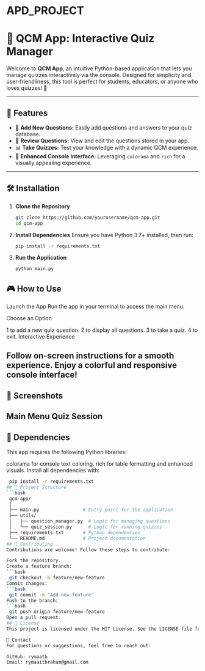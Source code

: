 # APD_PROJECT
# 📝 QCM App: Interactive Quiz Manager

Welcome to **QCM App**, an intuitive Python-based application that lets you manage quizzes interactively via the console. Designed for simplicity and user-friendliness, this tool is perfect for students, educators, or anyone who loves quizzes! 🎉

---

## 🌟 Features

- 🚀 **Add New Questions:** Easily add questions and answers to your quiz database.
- 📜 **Review Questions:** View and edit the questions stored in your app.
- 📊 **Take Quizzes:** Test your knowledge with a dynamic QCM experience.
- 🎨 **Enhanced Console Interface:** Leveraging `colorama` and `rich` for a visually appealing experience.

---

## 🛠️ Installation

1. **Clone the Repository**  
   ```bash
   git clone https://github.com/yourusername/qcm-app.git
   cd qcm-app
2. **Install Dependencies**
Ensure you have Python 3.7+ installed, then run:
   ```bash
   pip install -r requirements.txt
3. **Run the Application**
   ```bash
   python main.py
## 🎮 How to Use
Launch the App
Run the app in your terminal to access the main menu.

Choose an Option

1 to add a new quiz question.
2 to display all questions.
3 to take a quiz.
4 to exit.
Interactive Experience

Follow on-screen instructions for a smooth experience.
Enjoy a colorful and responsive console interface!
---
## 📸 Screenshots

**Main Menu**
Quiz Session
---
## 🛑 Dependencies
This app requires the following Python libraries:

colorama for console text coloring.
rich for table formatting and enhanced visuals.
Install all dependencies with:
   ```bash
    pip install -r requirements.txt
## 📂 Project Structure
   ```bash
    qcm-app/
    │
    ├── main.py                # Entry point for the application
    ├── utils/
    │   ├── question_manager.py  # Logic for managing questions
    │   └── quiz_session.py      # Logic for running quizzes
    ├── requirements.txt       # Python dependencies
    └── README.md              # Project documentation
## 🤝 Contributing
Contributions are welcome! Follow these steps to contribute:

Fork the repository.
Create a feature branch:
   ```bash
    git checkout -b feature/new-feature
Commit changes:
   ```bash
    git commit -m "Add new feature"
Push to the branch:
   ```bash
    git push origin feature/new-feature
Open a pull request.
## 📜 License
This project is licensed under the MIT License. See the LICENSE file for details.

📧 Contact
For questions or suggestions, feel free to reach out:

GitHub: rymaatb
Email: rymaaitbraham@gmail.com
